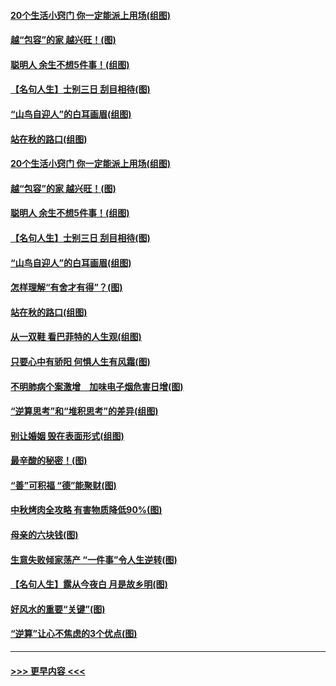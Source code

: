 #### [20个生活小窍门 你一定能派上用场(组图)](../pages/p8/907510.md?t=09161722) 
#### [越“包容”的家 越兴旺！(图)](../pages/p8/907328.md?t=09161722) 
#### [聪明人 余生不想5件事！(组图)](../pages/p8/907364.md?t=09161722) 
#### [【名句人生】士别三日 刮目相待(图)](../pages/p8/906988.md?t=09161722) 
#### [“山鸟自迎人”的白耳画眉(组图)](../pages/p8/907332.md?t=09161722) 
#### [站在秋的路口(组图)](../pages/p8/906914.md?t=09161722) 
#### [20个生活小窍门 你一定能派上用场(组图)](../pages/p8/907510.md?t=09161722) 
#### [越“包容”的家 越兴旺！(图)](../pages/p8/907328.md?t=09161722) 
#### [聪明人 余生不想5件事！(组图)](../pages/p8/907364.md?t=09161722) 
#### [【名句人生】士别三日 刮目相待(图)](../pages/p8/906988.md?t=09161722) 
#### [“山鸟自迎人”的白耳画眉(组图)](../pages/p8/907332.md?t=09161722) 
#### [怎样理解“有舍才有得”？(图)](../pages/p8/906872.md?t=09161722) 
#### [站在秋的路口(组图)](../pages/p8/906914.md?t=09161722) 
#### [从一双鞋 看巴菲特的人生观(组图)](../pages/p8/907311.md?t=09161722) 
#### [只要心中有骄阳 何惧人生有风霜(图)](../pages/p8/907320.md?t=09161722) 
#### [不明肺病个案激增　加味电子烟危害日增(图)](../pages/p8/907307.md?t=09161722) 
#### [“逆算思考”和“堆积思考”的差异(组图)](../pages/p8/907229.md?t=09161722) 
#### [别让婚姻 毁在表面形式(组图)](../pages/p8/907118.md?t=09161722) 
#### [最辛酸的秘密！(图)](../pages/p8/906327.md?t=09161722) 
#### [“善”可积福 “德”能聚财(图)](../pages/p8/906906.md?t=09161722) 
#### [中秋烤肉全攻略 有害物质降低90%(图)](../pages/p8/907227.md?t=09161722) 
#### [母亲的六块钱(图)](../pages/p8/907107.md?t=09161722) 
#### [生意失败倾家荡产 “一件事”令人生逆转(图)](../pages/p8/907101.md?t=09161722) 
#### [【名句人生】露从今夜白 月是故乡明(图)](../pages/p8/906558.md?t=09161722) 
#### [好风水的重要“关键”(图)](../pages/p8/907087.md?t=09161722) 
#### [“逆算”让心不焦虑的3个优点(图)](../pages/p8/907070.md?t=09161722) 

----
#### [ >>> 更早内容 <<< ](../indexes/p8-earlier.md)
